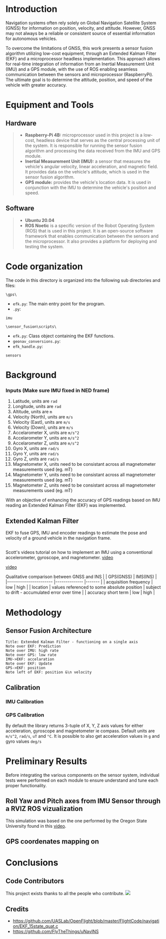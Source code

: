 # Introduction

Navigation systems often rely solely on Global Navigation Satellite System (GNSS) for information on position, velocity, and attitude. However, GNSS may not always be a reliable or consistent source of essential information for autonomous vehicles.

To overcome the limitations of GNSS, this work presents a sensor fusion algorithm utilizing low-cost equipment, through an Extended Kalman Filter (EKF) and a microprocessor headless implementation. This approach allows for real-time integration of information from an Inertial Measurement Unit (IMU) and a GPS module, with the use of ROS enabling seamless communication between the sensors and microprocessor (RaspberryPi). The ultimate goal is to determine the attitude, position, and speed of the vehicle with greater accuracy.

# Equipment and Tools
## Hardware
> - **Raspberry-Pi 4B:**
>  microprocessor used in this project is a low-cost, headless device that serves as the central processing unit of the system. It is responsible for running the sensor fusion algorithm and processing the data received from the IMU and GPS module.
> - **Inertial Measurement Unit (IMU):**
>  a sensor that measures the vehicle's angular velocity, linear acceleration, and magnetic field. It provides data on the vehicle's attitude, which is used in the sensor fusion algorithm.
> - **GPS module:**
> provides the vehicle's location data. It is used in conjunction with the IMU to determine the vehicle's position and speed.
## Software
> - **Ubuntu 20.04**
> - **ROS Noetic**
> is a specific version of the Robot Operating System (ROS) that is used in this project. It is an open-source software framework that enables communication between the sensors and the microprocessor. It also provides a platform for deploying and testing the system.

# Code organization

The code in this directory is organized into the following sub directories and files:

`\gps\`

  - `efk.py`: The main entry point for the program.
  - `.py`: 


`imu`

`\sensor_fusion\scripts\`

  - `efk.py`: Class object containing the EKF functions.
  - `geonav_conversions.py`: 
  - `efk_handle.py`: 

`sensors`


# Background



### Inputs (Make sure IMU fixed in NED frame)
1) Latitude, units are `rad`
2) Longitude, units are `rad`
3) Altitude, units are `m`
4) Velocity (North), units are `m/s`
5) Velocity (East), units are `m/s`
6) Velocity (Down), units are `m/s`
7) Accelarometer X, units are `m/s^2`
8) Accelarometer Y, units are `m/s^2`
9) Accelarometer Z, units are `m/s^2`
10) Gyro X, units are `rad/s`
11) Gyro Y, units are `rad/s`
12) Gyro Z, units are `rad/s`
13) Magnetometer X, units need to be consistant across all magnetometer measurements used (eg. mT)
14) Magnetometer Y, units need to be consistant across all magnetometer measurements used (eg. mT)
15) Magnetometer Z, units need to be consistant across all magnetometer measurements used (eg. mT)

With an objective of enhancing the accuracy of GPS readings based on IMU reading an Extended Kalman Filter (EKF) was implemented.
## Extended Kalman Filter
EKF to fuse GPS, IMU and encoder readings to estimate the pose and velocity of a ground vehicle in the navigation frame.

## 

Scott's videos
tutorial on how to implement an IMU using a conventional accelerometer, gyroscope, and magnetometer.
[video](https://www.youtube.com/watch?v=T9jXoG0QYIA&t=573s)

[video](https://www.youtube.com/watch?v=6M6wSLD-8M8&t=687s)

Qualitative comparison between GNSS and INS
|                       	| GPS(GNSS) 	| IMS(INS) 	|
|-----------------------	|--------------	|-------	|
| acquisition frequency 	|  low         	|    high 	|
| location              	|       values referenced to some absolute position     	|   subject to drift - accumulated error over time    	|
| accuracy short term   	|  low         	|      high 	|

# Methodology

## Sensor Fusion Architecture

```sequence {theme="hand"}
Title: Extended Kalman Filter - functioning on a single axis
Note over EKF: Prediction
Note over IMU: high rate
Note over GPS: low rate
IMU->EKF: accelaration
Note over EKF: Update
GPS->EKF: position
Note left of EKF: position &\n velocity 

```

## Calibration

### IMU Calibration


### GPS Calibration




By default the library returns 3-tuple of X, Y, Z axis values for either acceleration, gyroscope and magnetometer ie compass. Default units are `m/s^2`, `rad/s`, `uT` and `°C`. It is possible to also get acceleration values in `g` and gyro values `deg/s`

# Preliminary Results
Before integrating the various components on the sensor system, individual tests were performed on each module to ensure understand and tune each proper functionality.


## Roll Yaw and Pitch axes from IMU Sensor through a RVIZ ROS vizualization
This simulation was based on the one performed by the Oregon State University found in this [video](https://www.youtube.com/watch?v=a-mfCeykmYw).



## GPS coordenates mapping on 

# Conclusions



## Code Contributors

This project exists thanks to all the people who contribute.
<a href="https://github.com/TaiPee/Robotics2/tree/bea2/autonomous_fiat/src/sensors/graphs/contributors"><img src="https://github.com/TaiPee/Robotics2/tree/bea2/autonomous_fiat/src/sensors/contributors.svg?width=890&button=false" /></a>

## Credits
* https://github.com/UASLab/OpenFlight/blob/master/FlightCode/navigation/EKF_15state_quat.c
* https://github.com/FlyTheThings/uNavINS